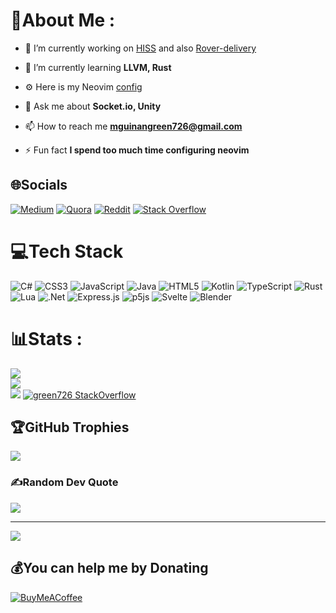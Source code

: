 # 💫About Me :
- 🔭 I’m currently working on [HISS](https://github.com/green726/HISS) and also [Rover-delivery](https://github.com/green726/rover-delivery)

- 🌱 I’m currently learning **LLVM, Rust**

- ⚙️ Here is my Neovim [config](https://github.com/green726/greenvim)

- 💬 Ask me about **Socket.io, Unity**

- 📫 How to reach me **mguinangreen726@gmail.com**

- ⚡ Fun fact **I spend too much time configuring neovim**

## 🌐Socials
[![Medium](https://img.shields.io/badge/Medium-12100E?logo=medium&logoColor=white)](https://medium.com/@green726) [![Quora](https://img.shields.io/badge/Quora-%23B92B27.svg?logo=Quora&logoColor=white)](https://quora.com/profile/green726) [![Reddit](https://img.shields.io/badge/Reddit-%23FF4500.svg?logo=Reddit&logoColor=white)](https://reddit.com/user/green726I) [![Stack Overflow](https://img.shields.io/badge/-Stackoverflow-FE7A16?logo=stack-overflow&logoColor=white)](https://stackoverflow.com/users/13550188) 

# 💻Tech Stack
![C#](https://img.shields.io/badge/c%23-%23239120.svg?style=for-the-badge&logo=c-sharp&logoColor=white) ![CSS3](https://img.shields.io/badge/css3-%231572B6.svg?style=for-the-badge&logo=css3&logoColor=white) ![JavaScript](https://img.shields.io/badge/javascript-%23323330.svg?style=for-the-badge&logo=javascript&logoColor=%23F7DF1E) ![Java](https://img.shields.io/badge/java-%23ED8B00.svg?style=for-the-badge&logo=java&logoColor=white) ![HTML5](https://img.shields.io/badge/html5-%23E34F26.svg?style=for-the-badge&logo=html5&logoColor=white) ![Kotlin](https://img.shields.io/badge/kotlin-%230095D5.svg?style=for-the-badge&logo=kotlin&logoColor=white) ![TypeScript](https://img.shields.io/badge/typescript-%23007ACC.svg?style=for-the-badge&logo=typescript&logoColor=white) ![Rust](https://img.shields.io/badge/rust-%23000000.svg?style=for-the-badge&logo=rust&logoColor=white) ![Lua](https://img.shields.io/badge/lua-%232C2D72.svg?style=for-the-badge&logo=lua&logoColor=white) ![.Net](https://img.shields.io/badge/.NET-5C2D91?style=for-the-badge&logo=.net&logoColor=white) ![Express.js](https://img.shields.io/badge/express.js-%23404d59.svg?style=for-the-badge&logo=express&logoColor=%2361DAFB) ![p5js](https://img.shields.io/badge/p5.js-ED225D?style=for-the-badge&logo=p5.js&logoColor=FFFFFF) ![Svelte](https://img.shields.io/badge/svelte-%23f1413d.svg?style=for-the-badge&logo=svelte&logoColor=white) ![Blender](https://img.shields.io/badge/blender-%23F5792A.svg?style=for-the-badge&logo=blender&logoColor=white)
# 📊Stats :
![](https://github-readme-stats.vercel.app/api?username=green726&theme=nord&hide_border=false&include_all_commits=false&count_private=false)<br/>
![](https://github-readme-streak-stats.herokuapp.com/?user=green726&theme=nord&hide_border=false)<br/>
![](https://github-readme-stats.vercel.app/api/top-langs/?username=green726&theme=nord&hide_border=false&include_all_commits=false&count_private=false&layout=compact)
[![green726 StackOverflow](https://github-readme-stackoverflow.vercel.app/?userID=13550188)](https://stackoverflow.com/users/13550188/omid-nikrah)

## 🏆GitHub Trophies
![](https://github-profile-trophy.vercel.app/?username=green726&theme=nord&no-frame=false&no-bg=false&margin-w=4)

### ✍️Random Dev Quote
![](https://quotes-github-readme.vercel.app/api?type=horizontal&theme=tokyonight)

---
[![](https://visitcount.itsvg.in/api?id=green726&icon=0&color=0)](https://visitcount.itsvg.in)

  ## 💰You can help me by Donating
  [![BuyMeACoffee](https://img.shields.io/badge/Buy%20Me%20a%20Coffee-ffdd00?style=for-the-badge&logo=buy-me-a-coffee&logoColor=black)](https://buymeacoffee.com/green726) 

  <!-- Proudly created with GPRM ( https://gprm.itsvg.in ) -->
  

